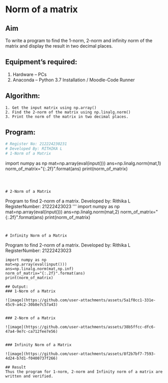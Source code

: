 # Norm of a matrix
## Aim
To write a program to find the 1-norm, 2-norm and infinity norm of the matrix and display the result in two decimal places.
## Equipment’s required:
1.	Hardware – PCs
2.	Anaconda – Python 3.7 Installation / Moodle-Code Runner
## Algorithm:
	1. Get the input matrix using np.array()   
    2. Find the 2-norm of the matrix using np.linalg.norm()
	3. Print the norm of the matrix in two decimal places.
## Program:
```Python
# Register No: 212224230231
# Developed By: RITHIKA L
# 1-Norm of a Matrix
```
import numpy as np
mat=np.array(eval(input()))
ans=np.linalg.norm(mat,1)
norm_of_matrix="{:.2f}".format(ans)
print(norm_of_matrix)
```



# 2-Norm of a Matrix
```
Program to find 2-norm of a matrix.
Developed by: Rithika L
RegisterNumber: 21222423023
'''
import numpy as np
mat=np.array(eval(input()))
ans=np.linalg.norm(mat,2)
norm_of_matrix="{:.2f}".format(ans)
print(norm_of_matrix)
```


# Infinity Norm of a Matrix
```
Program to find 2-norm of a matrix.
Developed by: Rithika L
RegisterNumber: 21222423023
```
import numpy as np
mat=np.array(eval(input()))
ans=np.linalg.norm(mat,np.inf)
norm_of_matrix="{:.2f}".format(ans)
print(norm_of_matrix)
```




```
## Output:
### 1-Norm of a Matrix

![image](https://github.com/user-attachments/assets/5a1f0cc1-331e-45c9-a4c2-30b8e7c57a43)


### 2-Norm of a Matrix

![image](https://github.com/user-attachments/assets/38b5ffcc-dfc6-47a4-9e7c-ca712fee7e56)


### Infinity Norm of a Matrix

![image](https://github.com/user-attachments/assets/8f2b7bf7-7593-4d24-b7d1-f0400737f266)

## Result
Thus the program for 1-norm, 2-norm and Infinity norm of a matrix are written and verified.
